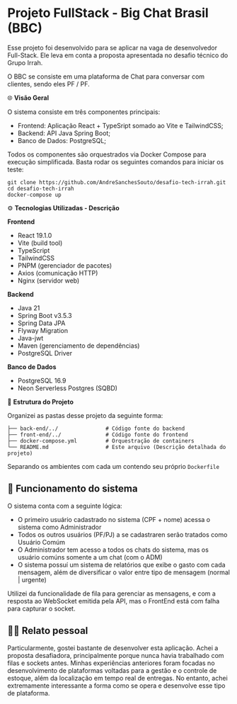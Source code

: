# Projeto FullStack - Big Chat Brasil (BBC)

Esse projeto foi desenvolvido para se aplicar na vaga de desenvolvedor Full-Stack. Ele leva em conta a proposta apresentada no desafio técnico do Grupo Irrah.

O BBC se consiste em uma plataforma de Chat para conversar com clientes, sendo eles PF / PF.  

🌐 **Visão Geral**

O sistema consiste em três componentes principais:

- Frontend: Aplicação React + TypeSript somado ao Vite e TailwindCSS;
- Backend: API Java Spring Boot;
- Banco de Dados: PostgreSQL;

Todos os componentes são orquestrados via Docker Compose para execução simplificada. Basta rodar os seguintes comandos para iniciar os teste:
   ```
   git clone https://github.com/AndreSanchesSouto/desafio-tech-irrah.git
   cd desafio-tech-irrah
   docker-compose up
   ```

⚙️ **Tecnologias Utilizadas - Descrição**

**Frontend**
- React 19.1.0  
- Vite (build tool)  
- TypeScript
- TailwindCSS
- PNPM (gerenciador de pacotes)  
- Axios (comunicação HTTP)  
- Nginx (servidor web)  

**Backend**
- Java 21  
- Spring Boot v3.5.3  
- Spring Data JPA
- Flyway Migration
- Java-jwt
- Maven (gerenciamento de dependências)  
- PostgreSQL Driver  

**Banco de Dados**

- PostgreSQL 16.9
- Neon Serverless Postgres (SQBD)

📂 **Estrutura do Projeto**

Organizei as pastas desse projeto da seguinte forma:
```
├── back-end/../               # Código fonte do backend
├── front-end/../              # Código fonte do frontend
├── docker-compose.yml         # Orquestração de containers
└── README.md                  # Este arquivo (Descrição detalhada do projeto)
```
Separando os ambientes com cada um contendo seu próprio `Dockerfile`

## 💪 Funcionamento do sistema

O sistema conta com a seguinte lógica:
- O primeiro usuário cadastrado no sistema (CPF + nome) acessa o sistema como Administrador
- Todos os outros usuários (PF/PJ) a se cadastraren serão tratados como Usuário Comúm
- O Administrador tem acesso a todos os chats do sistema, mas os usuário comúns somente a um chat (com o ADM)
- O sistema possuí um sistema de relatórios que exibe o gasto com cada mensagem, além de diversificar o valor entre tipo de mensagem (normal | urgente)

Utilizei da funcionalidade de fila para gerenciar as mensagens, e com a resposta ao WebSocket emitida pela API, mas o FrontEnd está com falha para capturar o socket. 

## 🧑‍💻 Relato pessoal

Particularmente, gostei bastante de desenvolver esta aplicação. Achei a proposta desafiadora, principalmente porque nunca havia trabalhado com filas e sockets antes. Minhas experiências anteriores foram focadas no desenvolvimento de plataformas voltadas para a gestão e o controle de estoque, além da localização em tempo real de entregas. No entanto, achei extremamente interessante a forma como se opera e desenvolve esse tipo de plataforma.
